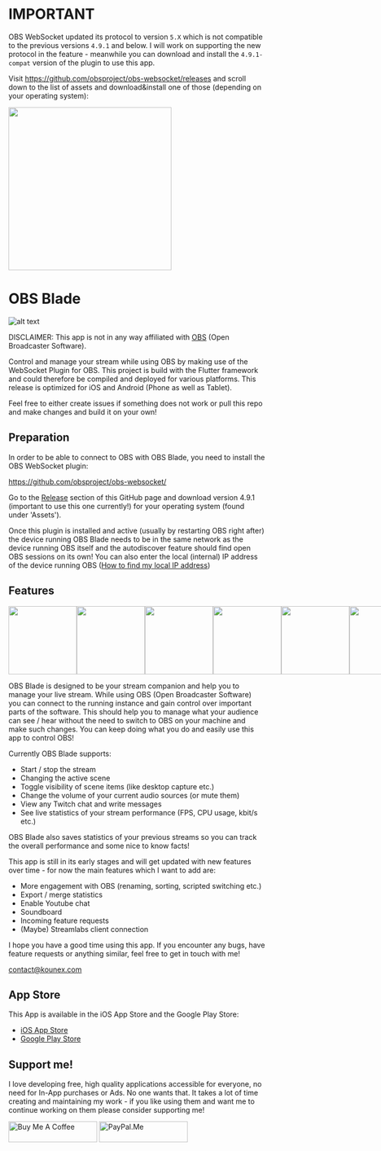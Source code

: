 # IMPORTANT

OBS WebSocket updated its protocol to version `5.X` which is not compatible to the previous versions `4.9.1` and below. I will work on supporting the new protocol in the feature - meanwhile you can download and install the `4.9.1-compat` version of the plugin to use this app.

Visit https://github.com/obsproject/obs-websocket/releases and scroll down to the list of assets and download&install one of those (depending on your operating system):

<img src="https://assets.kounex.com/images/obs-blade/legacy-support.png" width="320">

# OBS Blade

![alt text](https://assets.kounex.com/images/obs-blade/store_banner_3.png 'OBS Blade Store Banner')

DISCLAIMER: This app is not in any way affiliated with [OBS](https://github.com/obsproject/obs-studio) (Open Broadcaster Software).

Control and manage your stream while using OBS by making use of the WebSocket Plugin for OBS. This project is build with the Flutter framework and could therefore be compiled and deployed for various platforms. This release is optimized for iOS and Android (Phone as well as Tablet).

Feel free to either create issues if something does not work or pull this repo and make changes and build it on your own!

## Preparation

In order to be able to connect to OBS with OBS Blade, you need to install the OBS WebSocket plugin:

https://github.com/obsproject/obs-websocket/

Go to the [Release](https://github.com/obsproject/obs-websocket/releases) section of this GitHub page and download version 4.9.1 (important to use this one currently!) for your operating system (found under 'Assets').

Once this plugin is installed and active (usually by restarting OBS right after) the device running OBS Blade needs to be in the same network as the device running OBS itself and the autodiscover feature should find open OBS sessions on its own! You can also enter the local (internal) IP address of the device running OBS ([How to find my local IP address](https://www.whatismybrowser.com/detect/what-is-my-local-ip-address))

## Features

<div align="center">
  <div style="display: flex; align-items: flex-start;">
    <img src="https://assets.kounex.com/images/obs-blade/iphone_1.png" width="134">
    <img src="https://assets.kounex.com/images/obs-blade/iphone_2.png" width="134">
    <img src="https://assets.kounex.com/images/obs-blade/iphone_3.png" width="134">
    <img src="https://assets.kounex.com/images/obs-blade/iphone_4.png" width="134">
    <img src="https://assets.kounex.com/images/obs-blade/iphone_5.png" width="134">
    <img src="https://assets.kounex.com/images/obs-blade/iphone_6.png" width="134">
  </div>
</div>

OBS Blade is designed to be your stream companion and help you to manage your live stream. While using OBS (Open Broadcaster Software) you can connect to the running instance and gain control over important parts of the software. This should help you to manage what your audience can see / hear without the need to switch to OBS on your machine and make such changes. You can keep doing what you do and easily use this app to control OBS!

Currently OBS Blade supports:

- Start / stop the stream
- Changing the active scene
- Toggle visibility of scene items (like desktop capture etc.)
- Change the volume of your current audio sources (or mute them)
- View any Twitch chat and write messages
- See live statistics of your stream performance (FPS, CPU usage, kbit/s etc.)

OBS Blade also saves statistics of your previous streams so you can track the overall performance and some nice to know facts!

This app is still in its early stages and will get updated with new features over time - for now the main features which I want to add are:

- More engagement with OBS (renaming, sorting, scripted switching etc.)
- Export / merge statistics
- Enable Youtube chat
- Soundboard
- Incoming feature requests
- (Maybe) Streamlabs client connection

I hope you have a good time using this app. If you encounter any bugs, have feature requests or anything similar, feel free to get in touch with me!

contact@kounex.com

## App Store

This App is available in the iOS App Store and the Google Play Store:

- [iOS App Store](https://apps.apple.com/de/app/obs-blade/id1523915884?l=en)
- [Google Play Store](https://play.google.com/store/apps/details?id=com.kounex.obsBlade)

## Support me!

I love developing free, high quality applications accessible for everyone, no need for In-App purchases or Ads. No one wants that. It takes a lot of time creating and maintaining my work - if you like using them and want me to continue working on them please consider supporting me!

<a href="https://www.buymeacoffee.com/Kounex" target="_blank"><img src="https://cdn.buymeacoffee.com/buttons/default-orange.png" alt="Buy Me A Coffee" height="41" width="174"></a>
<a href="https://paypal.me/Kounex" target="_blank"><img src="https://assets.kounex.com/images/general/paypal-me-logo.png" alt="PayPal.Me" height="41"  width="174"></a>
